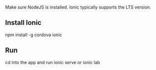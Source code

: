 Make sure NodeJS is installed. Ionic typically supports the LTS version.

## Install Ionic
npm install -g cordova ionic

## Run
cd into the app and run 
ionic serve or ionic lab

